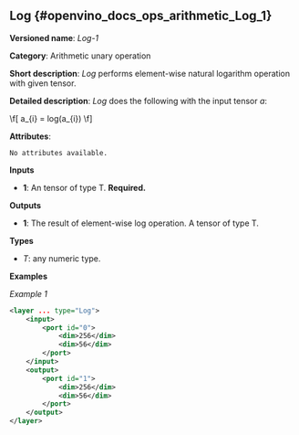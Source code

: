 ## Log <a name="Log"></a> {#openvino_docs_ops_arithmetic_Log_1}

**Versioned name**: *Log-1*

**Category**: Arithmetic unary operation 

**Short description**: *Log* performs element-wise natural logarithm operation with given tensor.

**Detailed description**: *Log* does the following with the input tensor *a*:

\f[
a_{i} = log(a_{i})
\f]

**Attributes**:

    No attributes available.

**Inputs**

* **1**: An tensor of type T. **Required.**

**Outputs**

* **1**: The result of element-wise log operation. A tensor of type T.

**Types**

* *T*: any numeric type.

**Examples**

*Example 1*

```xml
<layer ... type="Log">
    <input>
        <port id="0">
            <dim>256</dim>
            <dim>56</dim>
        </port>
    </input>
    <output>
        <port id="1">
            <dim>256</dim>
            <dim>56</dim>
        </port>
    </output>
</layer>
```